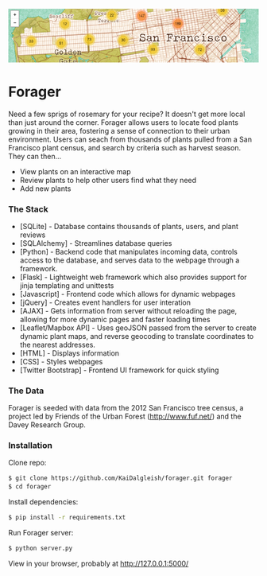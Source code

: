 ![image](/static/images/screenshot-map.png)
# Forager

Need a few sprigs of rosemary for your recipe? It doesn't get more local than just around the corner. Forager allows users to locate food plants growing in their area, fostering a sense of connection to their urban environment. Users can seach from thousands of plants pulled from a San Francisco plant census, and search by criteria such as harvest season. They can then...
  - View plants on an interactive map
  - Review plants to help other users find what they need
  - Add new plants

### The Stack
* [SQLite] - Database contains thousands of plants, users, and plant reviews
* [SQLAlchemy] - Streamlines database queries
* [Python] - Backend code that manipulates incoming data, controls access to the database, and serves data to the webpage through a framework.
* [Flask] - Lightweight web framework which also provides support for jinja templating and unittests
* [Javascript] - Frontend code which allows for dynamic webpages
* [jQuery] - Creates event handlers for user interation
* [AJAX] - Gets information from server without reloading the page, allowing for more dynamic pages and faster loading times
* [Leaflet/Mapbox API] - Uses geoJSON passed from the server to create dynamic plant maps, and reverse geocoding to translate coordinates to the nearest addresses.
* [HTML] - Displays information
* [CSS] - Styles webpages
* [Twitter Bootstrap] - Frontend UI framework for quick styling

### The Data
Forager is seeded with data from the 2012 San Francisco tree census,  a project led by Friends of the Urban Forest (http://www.fuf.net/) and the Davey Research Group.

### Installation

Clone repo:
```sh
$ git clone https://github.com/KaiDalgleish/forager.git forager
$ cd forager
```

Install dependencies:
```sh
$ pip install -r requirements.txt
```

Run Forager server:
```sh
$ python server.py
```
View in your browser, probably at http://127.0.0.1:5000/ 
